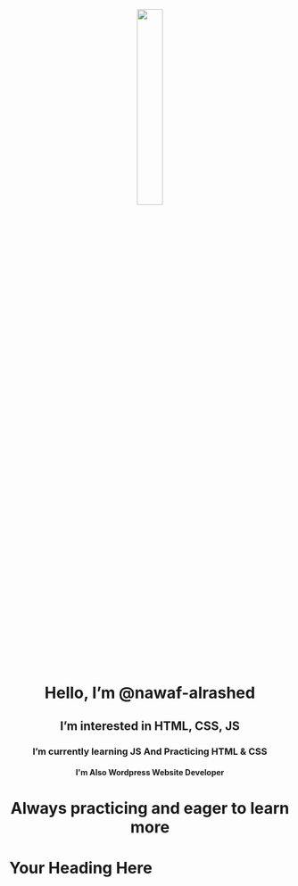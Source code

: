 <div id="header" align="center"><img src="https://github.com/nawaf-alrashed/nawaf-alrashed/assets/149557981/0f9c526f-5444-4712-8320-4b933b1ee797" width="30%"></div>
<div align="center">
  <h1>Hello, I’m @nawaf-alrashed</h1>
  <h2>I’m interested in HTML, CSS, JS</h2>
  <h3>I’m currently learning JS And Practicing HTML & CSS </h3>
  <h4>I'm Also Wordpress Website Developer</h4>
</div>
<div align="center"><h1>Always practicing and eager to learn more</h1></div>

<h1 class="no-anchor-icon">Your Heading Here</h1>
